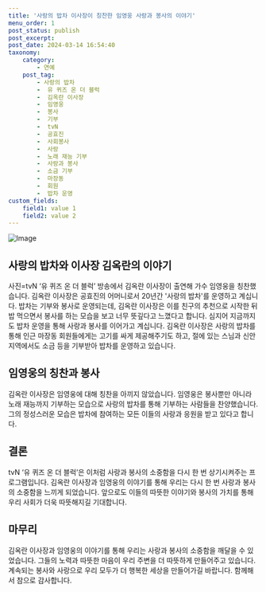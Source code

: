 ```yaml
---
title: '사랑의 밥차 이사장이 칭찬한 임영웅 사랑과 봉사의 이야기'
menu_order: 1
post_status: publish
post_excerpt: 
post_date: 2024-03-14 16:54:40
taxonomy:
    category:
        - 연예
    post_tag:
        - 사랑의 밥차
        -  유 퀴즈 온 더 블럭
        -  김옥란 이사장
        -  임영웅
        -  봉사
        -  기부
        -  tvN
        -  공효진
        -  사회봉사
        -  사랑
        -  노래 재능 기부
        -  사랑과 봉사
        -  소금 기부
        -  마장동
        -  회원
        -  밥차 운영
custom_fields:
    field1: value 1
    field2: value 2
---
```


![Image](https://ssl.pstatic.net/mimgnews/image/241/2024/03/13/0003335550_001_20240313221801361.jpg?type=w540)

## 사랑의 밥차와 이사장 김옥란의 이야기
사진=tvN ‘유 퀴즈 온 더 블럭’ 방송에서 김옥란 이사장이 출연해 가수 임영웅을 칭찬했습니다. 김옥란 이사장은 공효진의 어머니로서 20년간 '사랑의 밥차'를 운영하고 계십니다. 밥차는 기부와 봉사로 운영되는데, 김옥란 이사장은 이를 친구의 추천으로 시작한 뒤 밥 먹으면서 봉사를 하는 모습을 보고 너무 뜻깊다고 느꼈다고 합니다. 심지어 지금까지도 밥차 운영을 통해 사랑과 봉사를 이어가고 계십니다. 김옥란 이사장은 사랑의 밥차를 통해 인근 마장동 회원들에게는 고기를 싸게 제공해주기도 하고, 절에 있는 스님과 신안지역에서도 소금 등을 기부받아 밥차를 운영하고 있습니다.
## 임영웅의 칭찬과 봉사
김옥란 이사장은 임영웅에 대해 칭찬을 아끼지 않았습니다. 임영웅은 봉사뿐만 아니라 노래 재능까지 기부하는 모습으로 사랑의 밥차를 통해 기부하는 사람들을 찬양했습니다. 그의 정성스러운 모습은 밥차에 참여하는 모든 이들의 사랑과 응원을 받고 있다고 합니다.
## 결론
tvN ‘유 퀴즈 온 더 블럭’은 이처럼 사랑과 봉사의 소중함을 다시 한 번 상기시켜주는 프로그램입니다. 김옥란 이사장과 임영웅의 이야기를 통해 우리는 다시 한 번 사랑과 봉사의 소중함을 느끼게 되었습니다. 앞으로도 이들의 따뜻한 이야기와 봉사의 가치를 통해 우리 사회가 더욱 따뜻해지길 기대합니다.
## 마무리
김옥란 이사장과 임영웅의 이야기를 통해 우리는 사랑과 봉사의 소중함을 깨달을 수 있었습니다. 그들의 노력과 따뜻한 마음이 우리 주변을 더 따뜻하게 만들어주고 있습니다. 계속되는 봉사와 사랑으로 우리 모두가 더 행복한 세상을 만들어가길 바랍니다. 함께해서 참으로 감사합니다.
